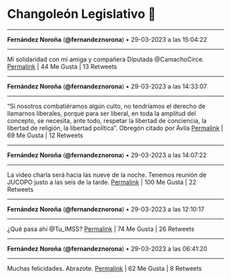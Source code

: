 # Changoleón Legislativo 🙈
*****
**Fernández Noroña** (**@fernandeznorona**) • 29-03-2023 a las 15:04:22
*****
Mi solidaridad con mi amiga y compañera Diputada ⁦@CamachoCirce⁩.
[Permalink](https://twitter.com/fernandeznorona/status/1641214745683558402) | 44 Me Gusta | 13 Retweets
*****
**Fernández Noroña** (**@fernandeznorona**) • 29-03-2023 a las 14:33:07
*****
“Si nosotros combatiéramos algún culto, no tendríamos el derecho de llamarnos liberales, porque para ser liberal, en toda la amplitud del concepto, se necesita, ante todo, respetar la libertad de conciencia, la libertad de religión, la libertad política”. Obregón citado por Ávila
[Permalink](https://twitter.com/fernandeznorona/status/1641206881774632961) | 69 Me Gusta | 12 Retweets
*****
**Fernández Noroña** (**@fernandeznorona**) • 29-03-2023 a las 14:07:22
*****
La video charla será hacia las nueve de la noche. Tenemos reunión de JUCOPO justo a las seis de la tarde.
[Permalink](https://twitter.com/fernandeznorona/status/1641200402107596802) | 100 Me Gusta | 22 Retweets
*****
**Fernández Noroña** (**@fernandeznorona**) • 29-03-2023 a las 12:10:17
*****
¿Qué pasa ahí @Tu_IMSS?
[Permalink](https://twitter.com/fernandeznorona/status/1641170937881198592) | 74 Me Gusta | 26 Retweets
*****
**Fernández Noroña** (**@fernandeznorona**) • 29-03-2023 a las 06:41:20
*****
Muchas felicidades. Abrazote.
[Permalink](https://twitter.com/fernandeznorona/status/1641088152893784066) | 62 Me Gusta | 8 Retweets